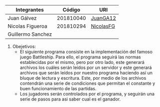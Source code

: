|Integrantes|Código|URI|
|-----------|------|---|
|Juan Gálvez|201810040|[JuanGA12](https://github.com/JuanGA12)
|Nicolas Figueroa|201810294|[NicolasFG](https://github.com/NicolasFG)
|Guillermo Sanchez||[]()


1. Obejetivos:
   - El siguiente programa consiste en la implementación del famoso juego Battleship.
Para ello, el programa seguirá las normas establecidas por el mismo, pero por otro lado, este
generará archivos los cuáles serán leídos por un servidor y este generará archivos que serán leídos
por nuestro programa haciendo así un bluque de lectura y escritura. Este, por medio de los archivos 
contendrán una serie de condiciones que permitan el constante y buen funcionamiento de las partidas. 
   - Los jugadores serán controlados por el programa, y seguirán una serie de pasos para asi saber cual es el ganador.
     



